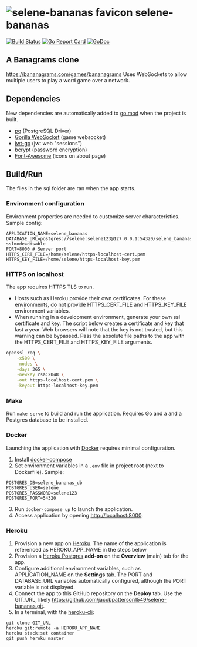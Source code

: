 # ![selene-bananas favicon](static/favicon.ico) selene-bananas

[![Build Status](https://travis-ci.org/jacobpatterson1549/selene-bananas.svg?branch=master)](https://travis-ci.org/jacobpatterson1549/selene-bananas)
[![Go Report Card](https://goreportcard.com/badge/github.com/jacobpatterson1549/selene-bananas)](https://goreportcard.com/report/github.com/jacobpatterson1549/selene-bananas)
[![GoDoc](https://godoc.org/github.com/jacobpatterson1549/selene-bananas?status.svg)](https://godoc.org/github.com/jacobpatterson1549/selene-bananas)


## A Banagrams clone
https://bananagrams.com/games/bananagrams
Uses WebSockets to allow multiple users to play a word game over a network.

## Dependencies
New dependencies are automatically added to [go.mod](go.mod) when the project is built.
* [pq](https://github.com/lib/pq) (PostgreSQL Driver)
* [Gorilla WebSocket](https://github.com/gorilla/websocket) (game websocket)
* [jwt-go](https://github.com/dgrijalva/jwt-go) (jwt web "sessions")
* [bcrypt](https://github.com/golang/crypto) (password encryption)
* [Font-Awesome](https://github.com/FortAwesome/Font-Awesome) (icons on about page)

## Build/Run
The files in the sql folder are ran when the app starts.

### Environment configuration
Environment properties are needed to customize server characteristics.  Sample config:
```
APPLICATION_NAME=selene_bananas
DATABASE_URL=postgres://selene:selene123@127.0.0.1:54320/selene_bananas_db?sslmode=disable
PORT=8000 # Server port
HTTPS_CERT_FILE=/home/selene/https-localhost-cert.pem
HTTPS_KEY_FILE=/home/selene/https-localhost-key.pem
```

### HTTPS on localhost
The app requires HTTPS TLS to run.
* Hosts such as Heroku provide their own certificates.  For these environments, do not provide HTTPS_CERT_FILE and HTTPS_KEY_FILE environment variables.
* When running in a development environment, generate your own ssl certificate and key.  The script below creates a certificate and key that last a year.  Web browsers will note that the key is not trusted, but this warning can be bypassed.  Pass the absolute file paths to the app with the HTTPS_CERT_FILE and HTTPS_KEY_FILE arguments.
```bash
openssl req \
    -x509 \
    -nodes \
    -days 365 \
    -newkey rsa:2048 \
    -out https-localhost-cert.pem \
    -keyout https-localhost-key.pem
```

### Make
Run `make serve` to build and run the application.  Requires Go and a and a Postgres database to be installed.

### Docker
Launching the application with [Docker](https://www.docker.com) requires minimal configuration. 
1. Install [docker-compose](https://github.com/docker/compose)
1. Set environment variables in a `.env` file in project root (next to Dockerfile). Sample:
```
POSTGRES_DB=selene_bananas_db
POSTGRES_USER=selene
POSTGRES_PASSWORD=selene123
POSTGRES_PORT=54320
```
3. Run `docker-compose up` to launch the application.
1. Access application by opening <http://localhost:8000>.

### Heroku
1. Provision a new app on [Heroku](https://dashboard.heroku.com/apps).  The name of the application is referenced as HEROKU_APP_NAME in the steps below
1. Provision a [Heroku Postgres](https://www.heroku.com/postgres) **add-on** on the **Overview** (main) tab for the app.
1. Configure additional environment variables, such as APPLICATION_NAME on the **Settings** tab.  The PORT and DATABASE_URL variables automatically configured, although the PORT variable is not displayed.
1. Connect the app to this GitHub repository on the **Deploy** tab.  Use the GIT_URL, likely https://github.com/jacobpatterson1549/selene-bananas.git.
1. In a terminal, with the [heroku-cli](https://devcenter.heroku.com/articles/heroku-cli):
```
git clone GIT_URL
heroku git:remote -a HEROKU_APP_NAME
heroku stack:set container
git push heroku master
```